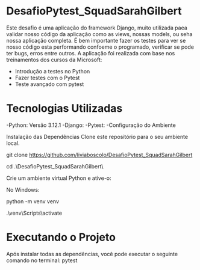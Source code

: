 # DesafioPytest_SquadSarahGilbert
 Este desafio é uma aplicação do framework Django, muito utilizada paea validar nosso código da aplicação como as views, nossas models, ou seha nossa aplicação completa. É bem importante fazer os testes para ver se nosso código esta performando confoeme o programado, verificar se pode ter bugs, erros entre outros. A aplicação foi realizada com base nos treinamentos dos cursos da Microsoft:
- Introdução a testes no Python
- Fazer testes com o Pytest
- Teste avançado com pytest

# Tecnologias Utilizadas
-Python: Versão 3.12.1
-Django: 
-Pytest:
-Configuração do Ambiente

Instalação das Dependências
Clone este repositório para o seu ambiente local.

git clone https://github.com/liviaboscolo/DesafioPytest_SquadSarahGilbert

cd  .\DesafioPytest_SquadSarahGilbert\

Crie um ambiente virtual Python e ative-o:

No Windows:

python -m venv venv

.\venv\Scripts\activate

# Executando o Projeto
Após instalar todas as dependências, você pode executar o seguinte comando no terminal: pytest





